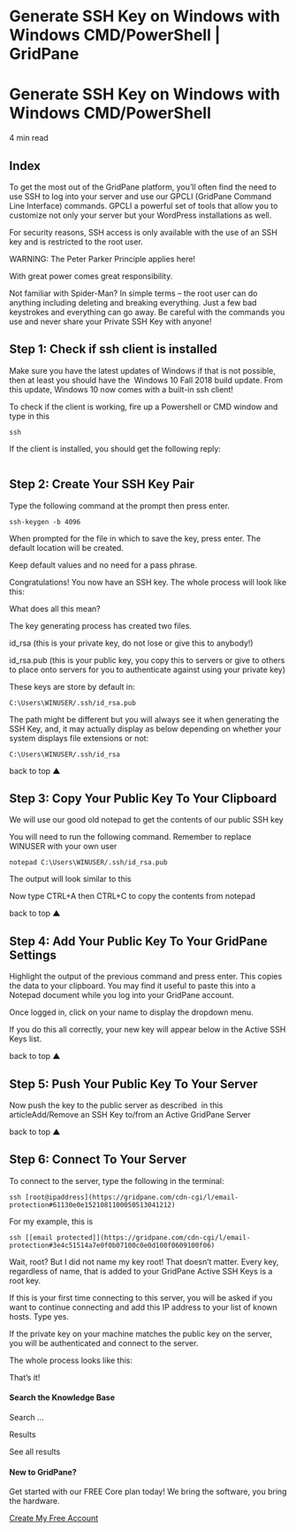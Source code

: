 # Generate SSH Key on Windows with Windows CMD/PowerShell | GridPane

# Generate SSH Key on Windows with Windows CMD/PowerShell

 

4 min read 

## Index

To get the most out of the GridPane platform, you’ll often find the need to use SSH to log into your server and use our GPCLI (GridPane Command Line Interface) commands. GPCLI a powerful set of tools that allow you to customize not only your server but your WordPress installations as well.

For security reasons, SSH access is only available with the use of an SSH key and is restricted to the root user.

WARNING: The Peter Parker Principle applies here!

With great power comes great responsibility.

Not familiar with Spider-Man? In simple terms – the root user can do anything including deleting and breaking everything. Just a few bad keystrokes and everything can go away. Be careful with the commands you use and never share your Private SSH Key with anyone!

 

## Step 1: Check if ssh client is installed

Make sure you have the latest updates of Windows if that is not possible, then at least you should have the  Windows 10 Fall 2018 build update. From this update, Windows 10 now comes with a built-in ssh client!

To check if the client is working, fire up a Powershell or CMD window and type in this
```
ssh
```

If the client is installed, you should get the following reply:

![mceclip0.png](data:image/svg+xml,%3Csvg%20xmlns='http://www.w3.org/2000/svg'%20width='0'%20height='0'%20viewBox='0%200%200%200'%3E%3C/svg%3E)

## Step 2: Create Your SSH Key Pair

Type the following command at the prompt then press enter.

```
ssh-keygen -b 4096
```

When prompted for the file in which to save the key, press enter. The default location will be created.

Keep default values and no need for a pass phrase.

Congratulations! You now have an SSH key. The whole process will look like this:

What does all this mean?

The key generating process has created two files.

id_rsa (this is your private key, do not lose or give this to anybody!)

id_rsa.pub (this is your public key, you copy this to servers or give to others to place onto servers for you to authenticate against using your private key)

These keys are store by default in:

```
C:\Users\WINUSER/.ssh/id_rsa.pub
```

The path might be different but you will always see it when generating the SSH Key, and, it may actually display as below depending on whether your system displays file extensions or not:

```
C:\Users\WINUSER/.ssh/id_rsa
```

back to top ▲

 

## Step 3: Copy Your Public Key To Your Clipboard

We will use our good old notepad to get the contents of our public SSH key

You will need to run the following command. Remember to replace WINUSER with your own user

```
notepad C:\Users\WINUSER/.ssh/id_rsa.pub
```

The output will look similar to this

Now type CTRL+A then CTRL+C to copy the contents from notepad

back to top ▲

 

## Step 4: Add Your Public Key To Your GridPane Settings

Highlight the output of the previous command and press enter. This copies the data to your clipboard. You may find it useful to paste this into a Notepad document while you log into your GridPane account.

Once logged in, click on your name to display the dropdown menu.

If you do this all correctly, your new key will appear below in the Active SSH Keys list.

back to top ▲

 

## Step 5: Push Your Public Key To Your Server

Now push the key to the public server as described  in this articleAdd/Remove an SSH Key to/from an Active GridPane Server

back to top ▲

 

## Step 6: Connect To Your Server

To connect to the server, type the following in the terminal:

```
ssh [root@ipaddress](https://gridpane.com/cdn-cgi/l/email-protection#61130e0e1521081100050513041212)
```

For my example, this is

```
ssh [[email protected]](https://gridpane.com/cdn-cgi/l/email-protection#3e4c51514a7e0f0b07100c0e0d100f0609100f06)
```

Wait, root? But I did not name my key root! That doesn’t matter. Every key, regardless of name, that is added to your GridPane Active SSH Keys is a root key.

If this is your first time connecting to this server, you will be asked if you want to continue connecting and add this IP address to your list of known hosts. Type yes.

If the private key on your machine matches the public key on the server, you will be authenticated and connect to the server.

The whole process looks like this:

That’s it!

 

 

#### Search the Knowledge Base

Search ...

 Results

See all results

#### New to GridPane?

Get started with our FREE Core plan today! We bring the software, you bring the hardware.

[Create My Free Account](https://gridpane.com/checkout/?plan=core)

